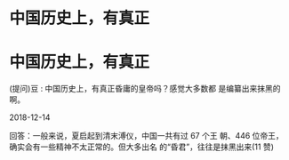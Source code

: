 # 中国历史上，有真正

# 中国历史上，有真正

(提问)豆 : 中国历史上，有真正昏庸的皇帝吗？感觉大多数都 是编纂出来抹黑的啊。

2018-12-14

回答：一般来说，夏启起到清末溥仪，中国一共有过 67 个王 朝、446 位帝王，确实会有一些精神不太正常的。但大多出名 的“昏君”，往往是抹黑出来(11 赞)